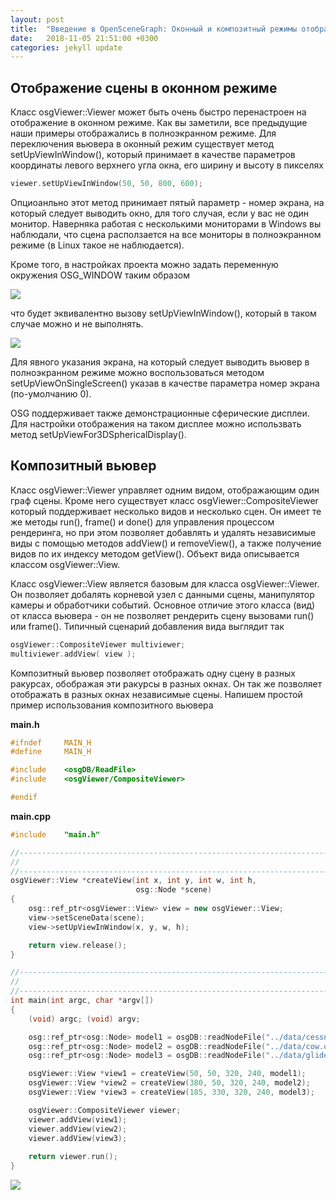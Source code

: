 ```yaml
---
layout: post
title:  "Введение в OpenSceneGraph: Оконный и композитный режимы отображения"
date:   2018-11-05 21:51:00 +0300
categories: jekyll update
---
```


## Отображение сцены в оконном режиме

Класс osgViewer::Viewer может быть очень быстро перенастроен на отображение в оконном режиме. Как вы заметили, все предыдущие наши примеры отображались в полноэкранном режиме. Для переключения вьювера в оконный режим существует метод setUpViewInWindow(), который принимает в качестве параметров координаты левого верхнего угла окна, его ширину и высоту в пикселях

```cpp
viewer.setUpViewInWindow(50, 50, 800, 600);
```

Опциоанльно этот метод принимает пятый параметр - номер экрана, на который следует выводить окно, для того случая, если у вас не один монитор. Наверняка работая с несколькими мониторами в Windows вы наблюдали, что сцена расползается на все мониторы в полноэкранном режиме (в Linux такое не наблюдается).

Кроме того, в настройках проекта можно задать переменную окружения OSG_WINDOW таким образом

![](https://habrastorage.org/webt/-5/yg/ge/-5yggeqzivtjkymngxq3xk318qm.png)

что будет эквивалентно вызову setUpViewInWindow(), который в таком случае можно и не выполнять.

![](https://habrastorage.org/webt/2z/z_/px/2zz_pxckvywsn1c3hpebbwwj77e.png)

Для явного указания экрана, на который следует выводить вьювер в полноэкранном режиме можно воспользоваться методом setUpViewOnSingleScreen() указав в качестве параметра номер экрана (по-умолчанию 0). 

OSG поддерживает также демонстрационные сферические дисплеи. Для настройки отображения на таком дисплее можно использвать метод setUpViewFor3DSphericalDisplay().

## Композитный вьювер

Класс osgViewer::Viewer управляет одним видом, отображающим один граф сцены. Кроме него существует класс osgViewer::CompositeViewer который поддерживает несколько видов и несколько сцен. Он имеет те же методы run(), frame() и done() для управления процессом рендеринга, но при этом позволяет добавлять и удалять независимые виды с помощью методов addView() и removeView(), а также получение видов по их индексу методом getView(). Объект вида описывается классом osgViewer::View.

Класс osgViewer::View является базовым для класса osgViewer::Viewer. Он позволяет добалять корневой узел с данными сцены, манипулятор камеры и обработчики событий. Основное отличие этого класса (вид) от класса вьювера - он не позволяет рендерить сцену вызовами run() или frame(). Типичный сценарий добавления вида выглядит так

```cpp
osgViewer::CompositeViewer multiviewer;
multiviewer.addView( view );
```

Композитный вьювер позволяет отображать одну сцену в разных ракурсах, обображая эти ракурсы в разных окнах. Он так же позволяет отображать в разных окнах независимые сцены. Напишем простой пример использования композитного вьювера

**main.h**
```cpp
#ifndef		MAIN_H
#define		MAIN_H

#include    <osgDB/ReadFile>
#include    <osgViewer/CompositeViewer>

#endif
```

**main.cpp**
```cpp
#include	"main.h"

//------------------------------------------------------------------------------
//
//------------------------------------------------------------------------------
osgViewer::View *createView(int x, int y, int w, int h,
                            osg::Node *scene)
{
    osg::ref_ptr<osgViewer::View> view = new osgViewer::View;
    view->setSceneData(scene);
    view->setUpViewInWindow(x, y, w, h);

    return view.release();
}

//------------------------------------------------------------------------------
//
//------------------------------------------------------------------------------
int main(int argc, char *argv[])
{
    (void) argc; (void) argv;

    osg::ref_ptr<osg::Node> model1 = osgDB::readNodeFile("../data/cessna.osg");
    osg::ref_ptr<osg::Node> model2 = osgDB::readNodeFile("../data/cow.osg");
    osg::ref_ptr<osg::Node> model3 = osgDB::readNodeFile("../data/glider.osg");

    osgViewer::View *view1 = createView(50, 50, 320, 240, model1);
    osgViewer::View *view2 = createView(380, 50, 320, 240, model2);
    osgViewer::View *view3 = createView(185, 330, 320, 240, model3);

    osgViewer::CompositeViewer viewer;
    viewer.addView(view1);
    viewer.addView(view2);
    viewer.addView(view3);
    
    return viewer.run();
}
```



![](https://habrastorage.org/webt/dh/na/kl/dhnaklox5z-apbaynehnea_okss.png)